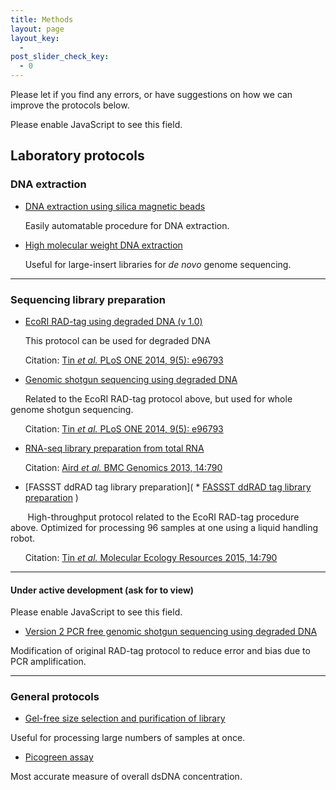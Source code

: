 ```yaml
---
title: Methods
layout: page
layout_key:
  -
post_slider_check_key:
  - 0
---
```

Please let if you find any errors, or have suggestions on how we can improve the protocols below.


<noscript>
  Please enable JavaScript to see this field.
</noscript>

## Laboratory protocols

### DNA extraction

  * [DNA extraction using silica magnetic beads][1]

&nbsp;&nbsp;&nbsp;&nbsp;&nbsp;&nbsp;Easily automatable procedure for DNA extraction.

  * [High molecular weight DNA extraction][2]

&nbsp;&nbsp;&nbsp;&nbsp;&nbsp;&nbsp;Useful for large-insert libraries for *de novo* genome sequencing.

* * *

### Sequencing library preparation

  * [EcoRI RAD-tag using degraded DNA (v 1.0)][3]

&nbsp;&nbsp;&nbsp;&nbsp;&nbsp;&nbsp;This protocol can be used for degraded DNA

&nbsp;&nbsp;&nbsp;&nbsp;&nbsp;&nbsp;Citation: [Tin *et al.* PLoS ONE 2014, 9(5): e96793][4]

  * [Genomic shotgun sequencing using degraded DNA][5]

&nbsp;&nbsp;&nbsp;&nbsp;&nbsp;&nbsp;Related to the EcoRI RAD-tag protocol above, but used for whole genome shotgun sequencing.

&nbsp;&nbsp;&nbsp;&nbsp;&nbsp;&nbsp;Citation: [Tin *et al.* PLoS ONE 2014, 9(5): e96793][4]

  * [RNA-seq library preparation from total RNA][6]

&nbsp;&nbsp;&nbsp;&nbsp;&nbsp;&nbsp;Citation: [Aird *et al.* BMC Genomics 2013, 14:790][7]

   * [FASSST ddRAD tag library preparation](  * [FASSST ddRAD tag library preparation](https://docs.google.com/document/d/1yiKoKw8ggaO7CSykcjzDgAyt2r2VzskO7OkDlyoeQBk/edit?usp=sharing)
)

&nbsp;&nbsp;&nbsp;&nbsp;&nbsp;&nbsp; High-throughput protocol related to the EcoRI RAD-tag procedure above. Optimized for processing 96 samples at one using a liquid handling robot.

&nbsp;&nbsp;&nbsp;&nbsp;&nbsp;&nbsp;Citation: [Tin *et al.* Molecular Ecology Resources 2015, 14:790](http://ecoevo.unit.oist.jp/lab/pubs/Tin,2015,Degenerate%20adaptor%20sequences%20for%20detecting%20PCR%20duplicates%20in%20reduced%20representation%20sequencing%20data%20improve%20genotype%20calling%20accuracy.pdf)


* * *

#### Under active development (ask for to view)

<noscript>
  Please enable JavaScript to see this field.
</noscript>

  * [Version 2 PCR free genomic shotgun sequencing using degraded DNA][9]

Modification of original RAD-tag protocol to reduce error and bias due to PCR amplification.

* * *

### General protocols

  * [Gel-free size selection and purification of library][10]

Useful for processing large numbers of samples at once.

  * [Picogreen assay][11]

Most accurate measure of overall dsDNA concentration.

 [1]: https://docs.google.com/document/d/1SizyI5bcrbxeGxmE-UbK-GtdmqaVvtGrbmjjYbormKw
 [2]: https://docs.google.com/document/d/1qG-Dv24MyYxz9HQF3ZpWrD43MCI_xPsYsfB-WBlu7Oc
 [3]: https://docs.google.com/document/d/1GW4TzTCJAm8bjqOSC9-fmNRVPbS-3Ij5-2tSLYZygJM
 [4]: http://www.plosone.org/article/info%3Adoi%2F10.1371%2Fjournal.pone.0096793
 [5]: https://docs.google.com/document/d/1EbyVf2A5pdBlkxBu57tkFkaBiG0lDifdd7FQGcidM4I
 [6]: https://docs.google.com/document/d/1_1amZDvLEIP_sjJzUSELjig3VKI2aALOzr2o5pezAPE/edit
 [7]: http://www.biomedcentral.com/1471-2164/14/790
 [8]: https://docs.google.com/document/d/1yiKoKw8ggaO7CSykcjzDgAyt2r2VzskO7OkDlyoeQBk/edit
 [9]: https://docs.google.com/document/d/1Ba7dTqx9iFjoH4HeVro0EEjE5OoWBW74IVzyfAk4Rn4/edit
 [10]: https://docs.google.com/document/d/163otzQfwyUGtJCNa9Yd7awlsFGE74yWv59LUUNJhqbI/edit?usp=sharing
 [11]: https://docs.google.com/document/d/1ArdwOExyYEy0NtB_u3uIg68VHCBAkU9VbhW7uNENE28/edit?usp=sharing

